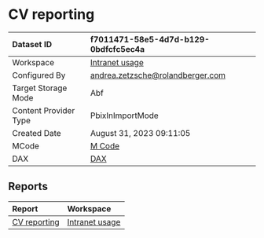 



# CV reporting

|Dataset ID|f7011471-58e5-4d7d-b129-0bdfcfc5ec4a|
| :--- | :--- |
|Workspace|[Intranet usage](../Workspaces/Intranet-usage.md)|
|Configured By|andrea.zetzsche@rolandberger.com|
|Target Storage Mode|Abf|
|Content Provider Type|PbixInImportMode|
|Created Date|August 31, 2023 09:11:05|
|MCode|[M Code](./CV-reporting/mcode.md)|
|DAX|[DAX](./CV-reporting/dax.md)|

## Reports

|Report|Workspace|
| :--- | :--- |
|[CV reporting](../Reports/CV-reporting.md)|[Intranet usage](../Workspaces/Intranet-usage.md)|
